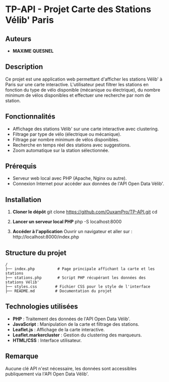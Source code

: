 # TP-API - Projet Carte des Stations Vélib' Paris

## Auteurs
- **MAXIME QUESNEL**

## Description
Ce projet est une application web permettant d'afficher les stations Vélib' à Paris sur une carte interactive. L'utilisateur peut filtrer les stations en fonction du type de vélo disponible (mécanique ou électrique), du nombre minimum de vélos disponibles et effectuer une recherche par nom de station.

## Fonctionnalités
- Affichage des stations Vélib' sur une carte interactive avec clustering.
- Filtrage par type de vélo (électrique ou mécanique).
- Filtrage par nombre minimum de vélos disponibles.
- Recherche en temps réel des stations avec suggestions.
- Zoom automatique sur la station sélectionnée.

## Prérequis
- Serveur web local avec PHP (Apache, Nginx ou autre).
- Connexion Internet pour accéder aux données de l'API Open Data Vélib'.

## Installation
1. **Cloner le dépôt**
   git clone <https://github.com/OuxamPro/TP-API.git>
   cd <TP-API>

2. **Lancer un serveur local PHP**
   php -S localhost:8000
3. **Accéder à l'application**
   Ouvrir un navigateur et aller sur : http://localhost:8000/index.php
   

## Structure du projet
```
/
├── index.php          # Page principale affichant la carte et les stations
├── stations.php       # Script PHP récupérant les données des stations Vélib'
├── styles.css        # Fichier CSS pour le style de l'interface
├── README.md         # Documentation du projet
```

## Technologies utilisées
- **PHP** : Traitement des données de l'API Open Data Vélib'.
- **JavaScript** : Manipulation de la carte et filtrage des stations.
- **Leaflet.js** : Affichage de la carte interactive.
- **Leaflet.markercluster** : Gestion du clustering des marqueurs.
- **HTML/CSS** : Interface utilisateur.

## Remarque
Aucune clé API n'est nécessaire, les données sont accessibles publiquement via l'API Open Data Vélib'.

